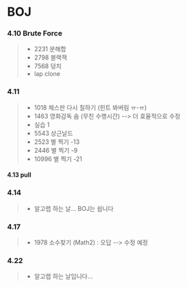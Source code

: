 # BOJ
### 4.10 Brute Force
> * 2231 분해합
> * 2798 블랙잭
> * 7568 덩치
> * lap clone


### 4.11
> * 1018 체스판 다시 칠하기 (힌트 봐버림 ㅠ-ㅠ)
> * 1463 영화감독 숌 (무친 수행시간) --> 더 효율적으로 수정
> * 실습 1
> * 5543 상근날드
> * 2523 별 찍기 -13
> * 2446 별 찍기 -9
> * 10996 별 찍기 -21

#### 4.13 pull 


### 4.14 
> * 알고랩 하는 날... BOJ는 쉽니다


### 4.17 
> * 1978 소수찾기 (Math2) : 오답 --> 수정 예정 
>


### 4.22 
>* 알고랩 하는 날입니다...
